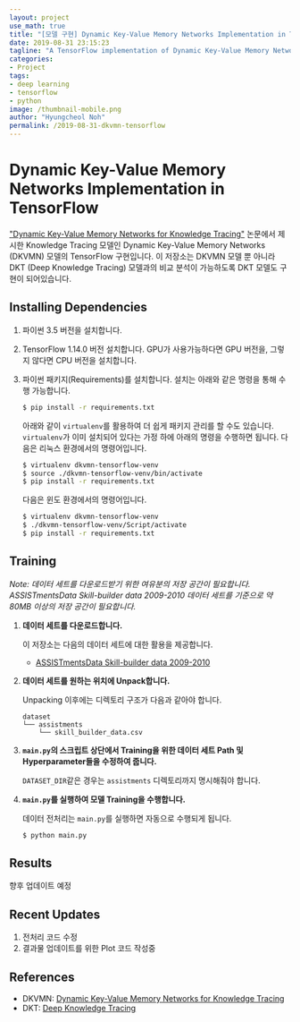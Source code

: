 ```yaml
---
layout: project
use_math: true
title: "[모델 구현] Dynamic Key-Value Memory Networks Implementation in TensorFlow (README)"
date: 2019-08-31 23:15:23
tagline: "A TensorFlow implementation of Dynamic Key-Value Memory Networks"
categories:
- Project
tags:
- deep learning
- tensorflow
- python
image: /thumbnail-mobile.png
author: "Hyungcheol Noh"
permalink: /2019-08-31-dkvmn-tensorflow
---
```


# Dynamic Key-Value Memory Networks Implementation in TensorFlow
["Dynamic Key-Value Memory Networks for Knowledge Tracing"](https://arxiv.org/abs/1611.08108) 논문에서 제시한 Knowledge Tracing 모델인 Dynamic Key-Value Memory Networks (DKVMN) 모델의 TensorFlow 구현입니다. 이 저장소는 DKVMN 모델 뿐 아니라 DKT (Deep Knowledge Tracing) 모델과의 비교 분석이 가능하도록 DKT 모델도 구현이 되어있습니다.

## Installing Dependencies
1. 파이썬 3.5 버전을 설치합니다.
2. TensorFlow 1.14.0 버전 설치합니다. GPU가 사용가능하다면 GPU 버전을, 그렇지 않다면 CPU 버전을 설치합니다.
3. 파이썬 패키지(Requirements)를 설치합니다. 설치는 아래와 같은 명령을 통해 수행 가능합니다.

   ```bash
   $ pip install -r requirements.txt
   ```

   아래와 같이 `virtualenv`를 활용하여 더 쉽게 패키지 관리를 할 수도 있습니다. `virtualenv`가 이미 설치되어 있다는 가정 하에 아래의 명령을 수행하면 됩니다. 다음은 리눅스 환경에서의 명령어입니다.

   ```bash
   $ virtualenv dkvmn-tensorflow-venv
   $ source ./dkvmn-tensorflow-venv/bin/activate
   $ pip install -r requirements.txt
   ```

   다음은 윈도 환경에서의 명령어입니다.
    ```bash
   $ virtualenv dkvmn-tensorflow-venv
   $ ./dkvmn-tensorflow-venv/Script/activate
   $ pip install -r requirements.txt
   ```

## Training
*Note: 데이터 세트를 다운로드받기 위한 여유분의 저장 공간이 필요합니다. ASSISTmentsData Skill-builder data 2009-2010 데이터 세트를 기준으로 약 80MB 이상의 저장 공간이 필요합니다.*

1. **데이터 세트를 다운로드합니다.**

   이 저장소는 다음의 데이터 세트에 대한 활용을 제공합니다.
   - [ASSISTmentsData Skill-builder data 2009-2010](https://sites.google.com/site/assistmentsdata/home/assistment-2009-2010-data/skill-builder-data-2009-2010)

2. **데이터 세트를 원하는 위치에 Unpack합니다.**

   Unpacking 이후에는 디렉토리 구조가 다음과 같아야 합니다.

   ```
   dataset
   └── assistments
       └── skill_builder_data.csv

3. **`main.py`의 스크립트 상단에서 Training을 위한 데이터 세트 Path 및 Hyperparameter들을 수정하여 줍니다.**

   `DATASET_DIR`같은 경우는 `assistments` 디렉토리까지 명시해줘야 합니다.

4. **`main.py`를 실행하여 모델 Training을 수행합니다.**

   데이터 전처리는 `main.py`를 실행하면 자동으로 수행되게 됩니다.

   ```bash
   $ python main.py
   ```

## Results
향후 업데이트 예정

## Recent Updates
1. 전처리 코드 수정
2. 결과물 업데이트를 위한 Plot 코드 작성중

## References
- DKVMN: [Dynamic Key-Value Memory Networks for Knowledge Tracing](https://arxiv.org/pdf/1611.08108.pdf)
- DKT: [Deep Knowledge Tracing](https://papers.nips.cc/paper/5654-deep-knowledge-tracing.pdf)